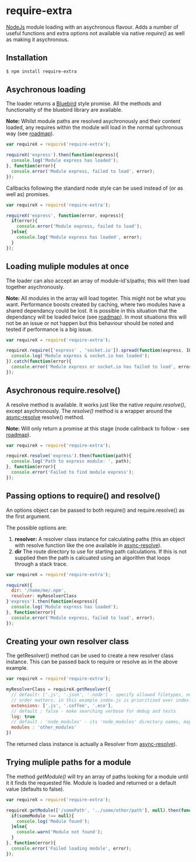 # require-extra
[NodeJs](https://nodejs.org) module loading with an asychronous flavour.  Adds a number of useful functions and extra options not available via native *require()* as well as making it asychronous.

## Installation

```bash
$ npm install require-extra
```

## Asychronous loading

The loader returns a [Bluebird](https://github.com/petkaantonov/bluebird) style promise.  All the methods and functionality of the bluebird library are available.

**Note:** Whilst module paths are resolved asychronously and their content loaded, any requires within the module will load in the normal sychronous way (see [roadmap](ROADMAP.md)).

```javascript
var requireX = require('require-extra');

requireX('express').then(function(express){
  console.log('Module express has loaded');
}, function(error){
  console.error('Module express, failed to load', error);
});
```

Callbacks following the standard node style can be used instead of (or as well as) promises.

```javascript
var requireX = require('require-extra');

requireX('express', function(error, express){
  if(error){
    console.error('Module express, failed to load');
  }else{
    console.log('Module express has loaded', error);
  }
});
```


## Loading muliple modules at once

The loader can also accept an array of module-id's/paths; this will then load together asychronously.

**Note:** All modules in the array will load togeter.  This might not be what you want.  Performance boosts created by caching, where two modules have a shared dependancy could be lost.  It is possible in this situation that the dependancy will be loaded twice (see [roadmap](ROADMAP.md)).  In most situations this will not be an issue or not happen but this behaviour should be noted and tested if performance is a big issue.

```javascript
var requireX = require('require-extra');

requireX.require(['express' , 'socket.io']).spread(function(express, IO){
  console.log('Module express & socket.io has loaded');
}).catch(function(error){
  console.error('Module express or socket.io has failed to load', error);
});
```


## Asychronous require.resolve()

A resolve method is available.  It works just like the native *require.resolve()*, except asychronously.  The *resolve()* method is a wrapper around the [async-resolve](https://github.com/Meettya/async-resolve) resolve() method.

**Note:** Will only return a promise at this stage (node callnback to follow - see [roadmap](ROADMAP.md)).

```javascript
var requireX = require('require-extra');

requireX.resolve('express').then(function(path){
  console.log('Path to express module: ', path);
}, function(error){
  console.error('Failed to find module express');
});
```


## Passing options to require() and resolve()

An options object can be passed to both require() and require.resolve() as the first argument.

The possible options are:
1. **resolver:** A resolver class instance for calculating paths (this an object with resolve function like the one available in [async-resolve](https://github.com/Meettya/async-resolve)).
2. **dir** The route directory to use for starting path calculations.  If this is not supplied then the path is calcuated using an algorithm that loops through a stack trace.

```javascript
var requireX = require('require-extra');

requireX({
  dir: '/home/me/.npm',
  resolver: myResolverClass
}'express').then(function(express){
  console.log('Module express has loaded');
}, function(error){
  console.error('Module express, failed to load', error);
});
```

## Creating your own resolver class

The getResolver() method can be used to create a new resolver class instance.  This can be passed back to require or resolve as in the above example.

```javascript
var requireX = require('require-extra');

myResolverClass = requireX.getResolver({
  // default: ['.js', '.json', '.node'] - specify allowed filetypes, note that the 
  // order matters. in this example index.js is prioritized over index.coffee 
  extensions: ['.js', '.coffee', '.eco'],
  // default : false - make searching verbose for debug and tests 
  log: true
  // default : 'node_modules' - its 'node_modules' directory names, may be changed 
  modules : 'other_modules'
})
```

The returned class instance is actually a Resolver from [async-resolve](https://github.com/Meettya/async-resolve)).


## Trying muliple paths for a module

The method *getModule()* will try an array of paths looking for a module until it it finds the requested file.  Module is loaded and returned or a default value (defaults to false).

```javascript
var requireX = require('require-extra');

requireX.getModule(['/somePath', '../some/other/path'], null).then(function(someModule){
  if(someModule !== null){
    console.log('Module found');
  }else{
    console.warn('Module not found');
  }
}, function(error){
  console.error('Failed loading module', error);
});
```
